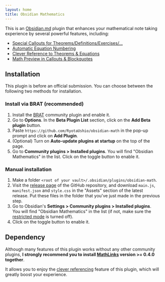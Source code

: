 ```yaml
---
layout: home
title: Obsidian Mathematics
---
```


This is an [Obsidian.md](https://obsidian.md/) plugin that enhances your mathematical note taking experience by several powerful features, including:

- [Special Callouts for Theorems/Definitions/Exercises/...](math-callouts)
- [Automatic Equation Numbering](equation-number)
- [Clever Reference to Theorems & Equations](cleveref)
- [Math Preview in Callouts & Blockquotes](math-preview)

## Installation

This plugin is before an official submission. 
You can choose between the following two methods for installation. 

### Install via BRAT (recommended)

1. Install the [BRAT](obsidian://show-plugin?id=obsidian42-brat) community plugin and enable it.
2. Go to **Options**. In the **Beta Plugin List** section, click on the **Add Beta plugin** button. 
3. Paste `https://github.com/RyotaUshio/obsidian-math` in the pop-up prompt and click on **Add Plugin**.
5. (Optional) Turn on **Auto-update plugins at startup** on the top of the page.
4. Go to **Community plugins > Installed plugins**. You will find "Obsidian Mathematics" in the list. Click on the toggle button to enable it.

### Manual installation

1. Make a folder `<root of your vault>/.obsidian/plugins/obsidian-math`.
2. Visit the [release page](https://github.com/RyotaUshio/obsidian-math/releases) of the GitHub repository, and download `main.js`, `manifest.json` and `style.css` in the "Assets" section of the latest release. Put these files in the folder that you've just made in the previous step.
3. Go to Obsidian's **Settings > Community plugins > Installed plugins**. You will find "Obsidian Mathematics" in the list (if not, make sure the [restricted mode](https://help.obsidian.md/Extending+Obsidian/Plugin+security#Restricted+mode) is turned off). 
4. Click on the toggle button to enable it.

## Dependency

Although many features of this plugin works without any other community plugins, **I strongly recommend you to install [MathLinks](obsidian://show-plugin?id=mathlinks) version >= 0.4.0 together**.

It allows you to enjoy the [clever referencing](cleveref) feature of this plugin, which will greatly boost your experience.
